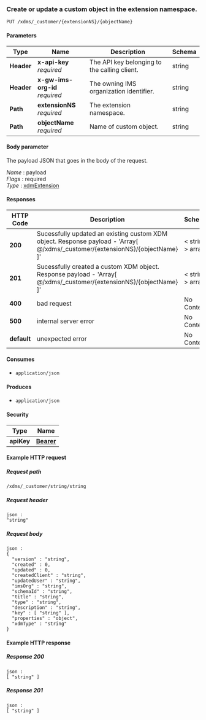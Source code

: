 
<a name="create_or_update_custom_object"></a>
### Create or update a custom object in the extension namespace.
```
PUT /xdms/_customer/{extensionNS}/{objectName}
```


#### Parameters

|Type|Name|Description|Schema|
|---|---|---|---|
|**Header**|**x-api-key**  <br>*required*|The API key belonging to the calling client.|string|
|**Header**|**x-gw-ims-org-id**  <br>*required*|The owning IMS organization identifier.|string|
|**Path**|**extensionNS**  <br>*required*|The extension namespace.|string|
|**Path**|**objectName**  <br>*required*|Name of custom object.|string|


#### Body parameter
The payload JSON that goes in the body of the request.

*Name* : payload  
*Flags* : required  
*Type* : [xdmExtension](../definitions/xdmExtension.md#xdmextension)


#### Responses

|HTTP Code|Description|Schema|
|---|---|---|
|**200**|Sucessfully updated an existing custom XDM object. Response payload - 'Array[ @/xdms/_customer/{extensionNS}/{objectName} ]'|< string > array|
|**201**|Sucessfully created a custom XDM object. Response payload - 'Array[ @/xdms/_customer/{extensionNS}/{objectName} ]'|< string > array|
|**400**|bad request|No Content|
|**500**|internal server error|No Content|
|**default**|unexpected error|No Content|


#### Consumes

* `application/json`


#### Produces

* `application/json`


#### Security

|Type|Name|
|---|---|
|**apiKey**|**[Bearer](security.md#bearer)**|


#### Example HTTP request

##### Request path
```
/xdms/_customer/string/string
```


##### Request header
```
json :
"string"
```


##### Request body
```
json :
{
  "version" : "string",
  "created" : 0,
  "updated" : 0,
  "createdClient" : "string",
  "updatedUser" : "string",
  "imsOrg" : "string",
  "schemaId" : "string",
  "title" : "string",
  "type" : "string",
  "description" : "string",
  "key" : [ "string" ],
  "properties" : "object",
  "xdmType" : "string"
}
```


#### Example HTTP response

##### Response 200
```
json :
[ "string" ]
```


##### Response 201
```
json :
[ "string" ]
```



